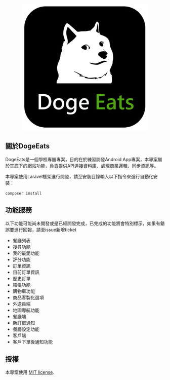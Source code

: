 <p align="center"><img src="https://github.com/pickuse2013/dogeEats-web/raw/master/public/images/icon.png" width="400"></p>


## 關於DogeEats

DogeEats是一個學校專題專案，目的在於練習開發Android App專案，本專案屬於其底下的網站功能，負責提供API連接資料庫、處理商業邏輯、同步資訊等。

本專案使用Laravel框架進行開發，請至安裝目錄輸入以下指令來進行自動化安裝：

``
composer install
``


## 功能服務

以下功能可能尚未開發或是已經開發完成，已完成的功能將會特別標示，如果有錯誤要進行回報，請至issue新增ticket

- 餐廳列表
 - 搜尋功能
 - 我的最愛功能
 - 評分功能
- 訂單資訊
 - 目前訂單資訊
 - 歷史訂單
 - 結帳功能
- 購物車功能
 - 商品客製化選項
- 外送員端
 - 地圖導航功能
- 餐廳端
 - 新訂單通知
 - 餐廳設定功能
- 客戶端
 - 客戶下單後通知功能

## 授權

本專案使用 [MIT license](https://opensource.org/licenses/MIT).
